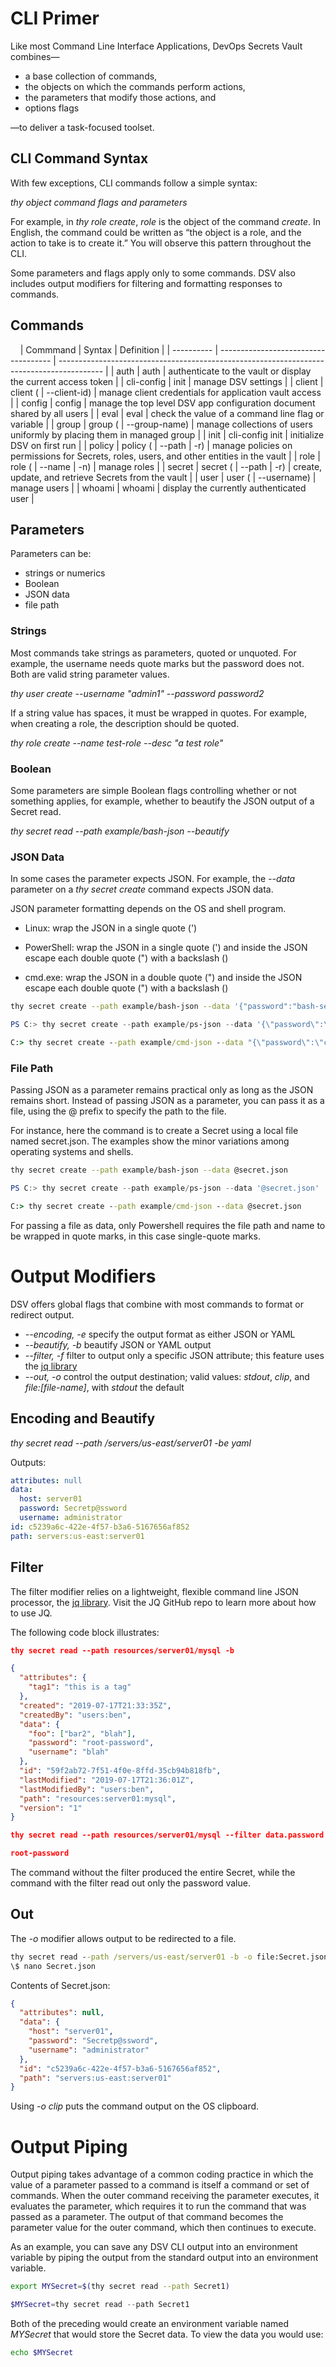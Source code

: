 ﻿[title]: # (CLI Primer)
[tags]: # (DevOps Secrets Vault,DSV,)
[priority]: # (1600)

# CLI Primer

Like most Command Line Interface Applications, DevOps Secrets Vault combines—

* a base collection of commands,
* the objects on which the commands perform actions,
* the parameters that modify those actions, and
* options flags

—to deliver a task-focused toolset.

## CLI Command Syntax

With few exceptions, CLI commands follow a simple syntax:

  *thy* *object* *command* *flags and parameters*

For example, in *thy role create*, *role* is the object of the command *create*. In English, the command could be written as “the object is a role, and the action to take is to create it.” You will observe this pattern throughout the CLI.

Some parameters and flags apply only to some commands. DSV also includes output modifiers for filtering and formatting responses to commands.

## Commands
 
 
| Commmand   | Syntax                               | Definition                                                                                |
| ---------- | ------------------------------------ | ----------------------------------------------------------------------------------------- |
| auth       | auth                                 |  authenticate to the vault or display the current access token                            |
| cli-config | init                                 | manage DSV settings                                                                       |
| client     | client (<client-id> | --client-id)   | manage client credentials for application vault access                                    |
| config     | config                               |  manage the top level DSV app configuration document shared by all users                  |
| eval       | eval                                 | check the value of a command line flag or variable                                        |
| group      | group (<group-name> | --group-name)  | manage collections of users uniformly by placing them in managed group                    |
| init       | cli-config init                      | initialize DSV on first run                                                               |
| policy     | policy (<path> | --path | -r)        | manage policies on permissions for Secrets, roles, users, and other entities in the vault |
| role       | role (<name> | --name | -n)          | manage roles                                                                              |
| secret     | secret (<path> | --path | -r)        | create, update, and retrieve Secrets from the vault                                       |
| user       | user (<username> | --username)       | manage users                                                                              |
| whoami     | whoami                               | display the currently authenticated user                                                  |
 
 

## Parameters

Parameters can be:

* strings or numerics
* Boolean
* JSON data
* file path

### Strings

Most commands take strings as parameters, quoted or unquoted. For example, the username needs quote marks but the password does not. Both are valid string parameter values.

*thy user create --username "admin1" --password password2*

If a string value has spaces, it must be wrapped in quotes. For example, when creating a role, the description should be quoted.

*thy role create --name test-role --desc "a test role"*

### Boolean

Some parameters are simple Boolean flags controlling whether or not something applies, for example, whether to beautify the JSON output of a Secret read.

*thy secret read --path example/bash-json --beautify*

### JSON Data

In some cases the parameter expects JSON. For example, the *--data* parameter on a *thy secret create* command expects JSON data.

JSON parameter formatting depends on the OS and shell program.

* Linux: wrap the JSON in a single quote (')

* PowerShell: wrap the JSON in a single quote (') and inside the JSON escape each double quote (") with a backslash (\)

* cmd.exe: wrap the JSON in a double quote (") and inside the JSON escape each double quote (") with a backslash (\)

```bash
thy secret create --path example/bash-json --data '{"password":"bash-secret"}'
```

```PowerShell
PS C:> thy secret create --path example/ps-json --data '{\"password\":\"powershell-secret\"}'
```

```cmd
C:> thy secret create --path example/cmd-json --data "{\"password\":\"cmd-secret\"}"
```

### File Path

Passing JSON as a parameter remains practical only as long as the JSON remains short. Instead of passing JSON as a parameter, you can pass it as a file, using the @ prefix to specify the path to the file.

For instance, here the command is to create a Secret using a local file named secret.json. The examples show the minor variations among operating systems and shells.

```bash
thy secret create --path example/bash-json --data @secret.json
```

```PowerShell
PS C:> thy secret create --path example/ps-json --data '@secret.json'
```

```cmd
C:> thy secret create --path example/cmd-json --data @secret.json
```

For passing a file as data, only Powershell requires the file path and name to be wrapped in quote marks, in this case single-quote marks.

# Output Modifiers

DSV offers global flags that combine with most commands to format or redirect output.

* *--encoding, -e* specify the output format as either JSON or YAML
* *--beautify, -b* beautify JSON or YAML output
* *--filter, -f* filter to output only a specific JSON attribute; this feature uses the [jq library](https://stedolan.github.io/jq/)
* *--out, -o* control the output destination; valid values: *stdout*, *clip*, and *file:[file-name]*, with *stdout* the default

## Encoding and Beautify

*thy secret read --path /servers/us-east/server01 -be yaml*

Outputs:

```yaml
attributes: null
data:
  host: server01
  password: Secretp@ssword
  username: administrator
id: c5239a6c-422e-4f57-b3a6-5167656af852
path: servers:us-east:server01
```

## Filter

The filter modifier relies on a lightweight, flexible command line JSON processor, the [jq library](https://stedolan.github.io/jq/).  Visit the JQ GitHub repo to learn more about how to use JQ.

The following code block illustrates:

```JSON
thy secret read --path resources/server01/mysql -b

{
  "attributes": {
    "tag1": "this is a tag"
  },
  "created": "2019-07-17T21:33:35Z",
  "createdBy": "users:ben",
  "data": {
    "foo": ["bar2", "blah"],
    "password": "root-password",
    "username": "blah"
  },
  "id": "59f2ab72-7f51-4f0e-8ffd-35cb94b818fb",
  "lastModified": "2019-07-17T21:36:01Z",
  "lastModifiedBy": "users:ben",
  "path": "resources:server01:mysql",
  "version": "1"
}

thy secret read --path resources/server01/mysql --filter data.password

root-password
```

The command without the filter produced the entire Secret, while the command with the filter read out only the password value.

## Out

The *-o* modifier allows output to be redirected to a file.

```cmd
thy secret read --path /servers/us-east/server01 -b -o file:Secret.json
\$ nano Secret.json
```

Contents of Secret.json:

```json
{
  "attributes": null,
  "data": {
    "host": "server01",
    "password": "Secretp@ssword",
    "username": "administrator"
  },
  "id": "c5239a6c-422e-4f57-b3a6-5167656af852",
  "path": "servers:us-east:server01"
}
```

Using *-o clip* puts the command output on the OS clipboard.

# Output Piping

Output piping takes advantage of a common coding practice in which the value of a parameter passed to a command is itself a command or set of commands. When the outer command receiving the parameter executes, it evaluates the parameter, which requires it to run the command that was passed as a parameter. The output of that command becomes the parameter value for the outer command, which then continues to execute.

As an example, you can save any DSV CLI output into an environment variable by piping the output from the standard output into an environment variable.

```bash
export MYSecret=$(thy secret read --path Secret1)
```

```powershell
$MYSecret=thy secret read --path Secret1
```

Both of the preceding would create an environment variable named *MYSecret* that would store the Secret data. To view the data you would use:

```bash
echo $MYSecret
```



  
